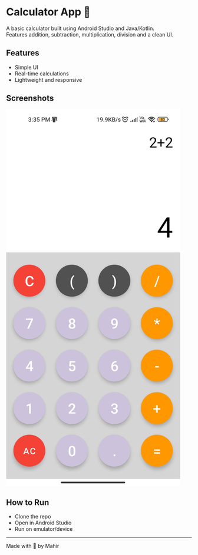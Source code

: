 # Calculator App 📱

A basic calculator built using Android Studio and Java/Kotlin.  
Features addition, subtraction, multiplication, division and a clean UI.

## Features
- Simple UI
- Real-time calculations
- Lightweight and responsive

## Screenshots
![image alt](https://github.com/MahirKumar-coder/calculator-app-android/blob/ddc0f2314c082c3121c02164ec8ba49148e278e2/screenshots/add.png)

## How to Run
- Clone the repo
- Open in Android Studio
- Run on emulator/device

---

Made with 💙 by Mahir
